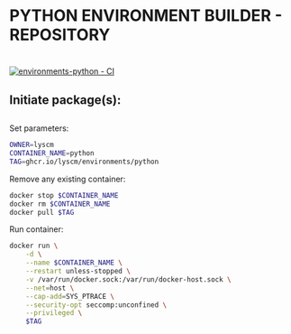 # PYTHON ENVIRONMENT BUILDER - REPOSITORY <h1> 

[![environments-python - CI](https://github.com/lyscm/environments-python/actions/workflows/deploy-packages.yml/badge.svg?branch=master)](https://github.com/lyscm/environments-python/actions/workflows/deploy-packages.yml)

## Initiate package(s): <h2> 

Set parameters:

```bash
OWNER=lyscm
CONTAINER_NAME=python
TAG=ghcr.io/lyscm/environments/python
```
Remove any existing container:

```bash
docker stop $CONTAINER_NAME
docker rm $CONTAINER_NAME
docker pull $TAG
```

Run container:

```bash
docker run \
    -d \
    --name $CONTAINER_NAME \
    --restart unless-stopped \
    -v /var/run/docker.sock:/var/run/docker-host.sock \
    --net=host \
    --cap-add=SYS_PTRACE \
    --security-opt seccomp:unconfined \
    --privileged \
    $TAG
```
